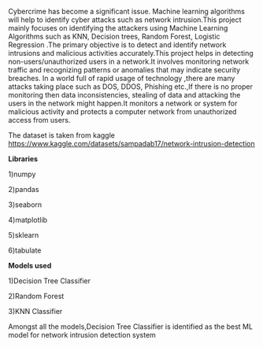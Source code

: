 Cybercrime has become a significant issue. Machine learning algorithms will help to identify cyber attacks such as network intrusion.This project mainly focuses on identifying the attackers using Machine   Learning Algorithms such as KNN, Decision trees, Random Forest, Logistic Regression .The primary objective is to detect and identify network intrusions and malicious activities accurately.This project helps in detecting non-users/unauthorized users in a network.It involves monitoring network traffic and recognizing patterns or anomalies that may indicate security breaches.
In a world full of rapid usage of technology ,there are many attacks taking place such as DOS, DDOS, Phishing etc.,If there is no proper monitoring then data inconsistencies, stealing of data and attacking the users in the network might happen.It monitors a network or system for malicious activity and protects a computer network from unauthorized access from users.

The dataset is taken from kaggle https://www.kaggle.com/datasets/sampadab17/network-intrusion-detection

**Libraries**

1)numpy

2)pandas

3)seaborn

4)matplotlib

5)sklearn

6)tabulate

**Models used**

1)Decision Tree Classifier

2)Random Forest

3)KNN Classifier

Amongst all the models,Decision Tree Classifier is identified as the best ML model for network intrusion detection system
